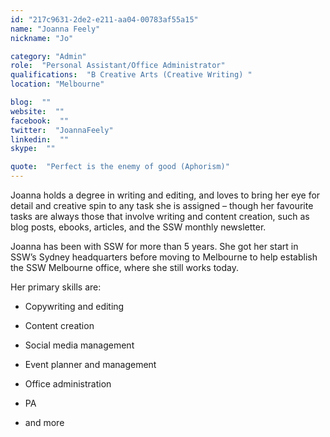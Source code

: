 ```yaml
---
id: "217c9631-2de2-e211-aa04-00783af55a15"
name: "Joanna Feely"
nickname: "Jo"

category: "Admin"
role:  "Personal Assistant/Office Administrator"
qualifications:  "B Creative Arts (Creative Writing) "
location: "Melbourne"

blog:  ""
website:  ""
facebook:  ""
twitter:  "JoannaFeely"
linkedin:  ""
skype:  ""

quote:  "Perfect is the enemy of good (Aphorism)"
---
```


 Joanna holds a degree in writing and editing, and loves to bring her eye for detail and creative spin to any task she is assigned – though her favourite tasks are always those that involve writing and content creation, such as blog posts, ebooks, articles, and the SSW monthly newsletter.

Joanna has been with SSW for more than 5 years. She got her start in SSW’s Sydney headquarters before moving to Melbourne to help establish the SSW Melbourne office, where she still works today.   

Her primary skills are:  

*   Copywriting and editing  

*   Content creation  

*   Social media management  

*   Event planner and management  

*   Office administration  

*   PA  

*   and more  